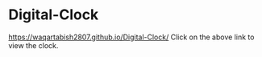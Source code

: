 # Digital-Clock
https://waqartabish2807.github.io/Digital-Clock/
Click on the above link to view the clock.
